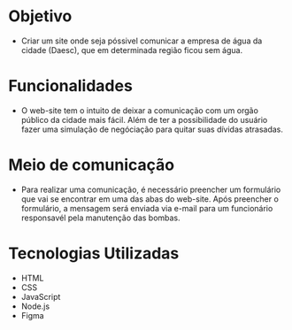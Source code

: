 # Objetivo
* Criar um site onde seja póssivel comunicar a empresa de água da cidade (Daesc), que em determinada região ficou sem água.
# Funcionalidades 
* O web-site tem o intuito de deixar a comunicação com um orgão público da cidade mais fácil. Além de ter a possibilidade do usuário fazer uma simulação de negóciação para quitar suas dívidas atrasadas.
# Meio de comunicação
* Para realizar uma comunicação, é necessário preencher um formulário que vai se encontrar em uma das abas do web-site. Após preencher o formulário, a mensagem será enviada via e-mail para um funcionário responsavél pela manutenção das bombas.
# Tecnologias Utilizadas
* HTML
* CSS
* JavaScript
* Node.js
* Figma
